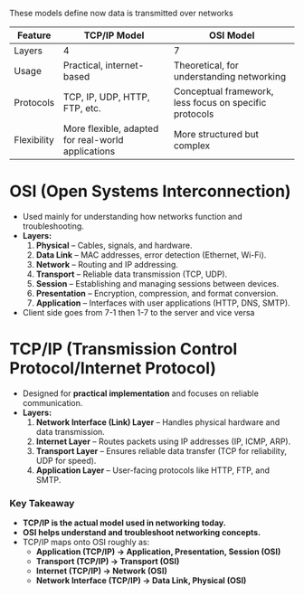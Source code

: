 These models define now data is transmitted over networks

| Feature     | TCP/IP Model                          | OSI Model                                  |
|------------|--------------------------------------|-------------------------------------------|
| Layers     | 4                                    | 7                                         |
| Usage      | Practical, internet-based           | Theoretical, for understanding networking |
| Protocols  | TCP, IP, UDP, HTTP, FTP, etc.       | Conceptual framework, less focus on specific protocols |
| Flexibility| More flexible, adapted for real-world applications | More structured but complex |

# OSI (Open Systems Interconnection)
- Used mainly for understanding how networks function and troubleshooting.
- **Layers:**
    1. **Physical** – Cables, signals, and hardware.
    2. **Data Link** – MAC addresses, error detection (Ethernet, Wi-Fi).
    3. **Network** – Routing and IP addressing.
    4. **Transport** – Reliable data transmission (TCP, UDP).
    5. **Session** – Establishing and managing sessions between devices.
    6. **Presentation** – Encryption, compression, and format conversion.
    7. **Application** – Interfaces with user applications (HTTP, DNS, SMTP).
- Client side goes from 7-1 then 1-7 to the server and vice versa

# TCP/IP (Transmission Control Protocol/Internet Protocol)
- Designed for **practical implementation** and focuses on reliable communication.
- **Layers:**
	1. **Network Interface (Link) Layer** – Handles physical hardware and data transmission.
	2. **Internet Layer** – Routes packets using IP addresses (IP, ICMP, ARP).
	3. **Transport Layer** – Ensures reliable data transfer (TCP for reliability, UDP for speed).
	4. **Application Layer** – User-facing protocols like HTTP, FTP, and SMTP.

### **Key Takeaway**

- **TCP/IP is the actual model used in networking today.**
- **OSI helps understand and troubleshoot networking concepts.**
- TCP/IP maps onto OSI roughly as:
    - **Application (TCP/IP) → Application, Presentation, Session (OSI)**
    - **Transport (TCP/IP) → Transport (OSI)**
    - **Internet (TCP/IP) → Network (OSI)**
    - **Network Interface (TCP/IP) → Data Link, Physical (OSI)**